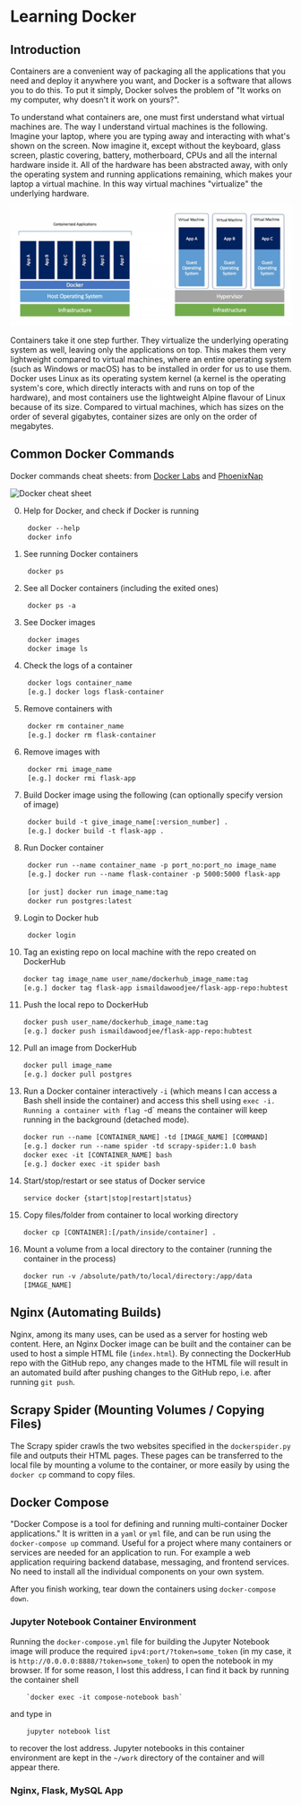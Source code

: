 # Learning Docker

## Introduction

Containers are a convenient way of packaging all the applications that you need
and deploy it anywhere you want, and Docker is a software that allows you to do
this. To put it simply, Docker solves the problem of "It works on my computer, 
why doesn't it work on yours?". 

To understand what containers are, one must first understand what virtual 
machines are. The way I understand virtual machines is the following. Imagine 
your laptop, where you are typing away and interacting with what's shown on the
screen. Now imagine it, except without the keyboard, glass screen, plastic 
covering, battery, motherboard, CPUs and all the internal hardware inside it. 
All of the hardware has been abstracted away, with only the operating system 
and running applications remaining, which makes your laptop a virtual machine. 
In this way virtual machines "virtualize" the underlying hardware.

![Virtual Machines and Containers Comparison](images/vms_vs_containers.jpg "Comparison between VMs and Containers (from SDxCentral)")

Containers take it one step further. They virtualize the underlying operating 
system as well, leaving only the applications on top. This makes them very 
lightweight compared to virtual machines, where an entire operating system 
(such as Windows or macOS) has to be installed in order for us to use them. 
Docker uses Linux as its operating system kernel (a kernel is the operating 
system's core, which directly interacts with and runs on top of the hardware), 
and most containers use the lightweight Alpine flavour of Linux because of its 
size. Compared to virtual machines, which has sizes on the order of several 
gigabytes, container sizes are only on the order of megabytes.

## Common Docker Commands

Docker commands cheat sheets: from [Docker Labs](https://dockerlabs.collabnix.com/docker/cheatsheet/) and [PhoenixNap](https://phoenixnap.com/kb/list-of-docker-commands-cheat-sheet)

![Docker cheat sheet](https://phoenixnap.com/kb/wp-content/uploads/2021/04/docker-commands-cheatsheet-webpage.jpg "Docker cheat sheet")

0. Help for Docker, and check if Docker is running

        docker --help
        docker info

1. See running Docker containers

        docker ps

2. See all Docker containers (including the exited ones)

        docker ps -a

3. See Docker images

        docker images
        docker image ls

4. Check the logs of a container

        docker logs container_name
        [e.g.] docker logs flask-container

5. Remove containers with 

        docker rm container_name
        [e.g.] docker rm flask-container

6. Remove images with 

        docker rmi image_name
        [e.g.] docker rmi flask-app

7. Build Docker image using the following (can optionally specify version of 
image)

        docker build -t give_image_name[:version_number] .
        [e.g.] docker build -t flask-app .

8. Run Docker container

        docker run --name container_name -p port_no:port_no image_name
        [e.g.] docker run --name flask-container -p 5000:5000 flask-app 

        [or just] docker run image_name:tag
        docker run postgres:latest

9. Login to Docker hub

        docker login

10. Tag an existing repo on local machine with the repo created on DockerHub

        docker tag image_name user_name/dockerhub_image_name:tag
        [e.g.] docker tag flask-app ismaildawoodjee/flask-app-repo:hubtest

11. Push the local repo to DockerHub

        docker push user_name/dockerhub_image_name:tag
        [e.g.] docker push ismaildawoodjee/flask-app-repo:hubtest

12. Pull an image from DockerHub

        docker pull image_name
        [e.g.] docker pull postgres

13. Run a Docker container interactively `-i` (which means I can access a Bash
shell inside the container) and access this shell using `exec -i. Running a
container with flag `-d` means the container will keep running in the background
(detached mode).

        docker run --name [CONTAINER_NAME] -td [IMAGE_NAME] [COMMAND]
        [e.g.] docker run --name spider -td scrapy-spider:1.0 bash
        docker exec -it [CONTAINER_NAME] bash
        [e.g.] docker exec -it spider bash

14. Start/stop/restart or see status of Docker service

        service docker {start|stop|restart|status}

15. Copy files/folder from container to local working directory

        docker cp [CONTAINER]:[/path/inside/container] .

16. Mount a volume from a local directory to the container (running the
container in the process)

        docker run -v /absolute/path/to/local/directory:/app/data [IMAGE_NAME]

## Nginx (Automating Builds)

Nginx, among its many uses, can be used as a server for hosting web content. 
Here, an Nginx Docker image can be built and the container can be used to host 
a simple HTML file (`index.html`). By connecting the DockerHub repo with the 
GitHub repo, any changes made to the HTML file will result in an automated 
build after pushing changes to the GitHub repo, i.e. after running `git push`.

## Scrapy Spider (Mounting Volumes / Copying Files)

The Scrapy spider crawls the two websites specified in the `dockerspider.py`
file and outputs their HTML pages. These pages can be transferred to the local
file by mounting a volume to the container, or more easily by using the
`docker cp` command to copy files.

## Docker Compose

"Docker Compose is a tool for defining and running multi-container Docker
applications." It is written in a `yaml` or `yml` file, and can be run using
the `docker-compose up` command. Useful for a project where many containers
or services are needed for an application to run. For example a web application
requiring backend database, messaging, and frontend services. No need to
install all the individual components on your own system. 

After you finish working, tear down the containers using `docker-compose down`.

### Jupyter Notebook Container Environment

Running the `docker-compose.yml` file for building the Jupyter Notebook image
will produce the required `ipv4:port/?token=some_token` (in my case, it is 
`http://0.0.0.0:8888/?token=some_token`) to open the notebook in my browser. 
If for some reason, I lost this address, I can find it back by running the 
container shell 

        `docker exec -it compose-notebook bash`
        
and type in 

        jupyter notebook list

to recover the lost address. Jupyter notebooks in this container environment
are kept in the `~/work` directory of the container and will appear there.

### Nginx, Flask, MySQL App






